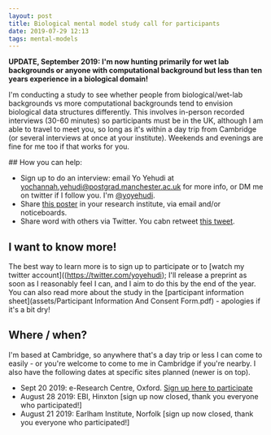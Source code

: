 ```yaml
---
layout: post
title: Biological mental model study call for participants
date: 2019-07-29 12:13
tags: mental-models
---
```


**UPDATE, September 2019: I'm now hunting primarily for wet lab backgrounds or anyone with computational background but less than ten years experience in a biological domain!**

I'm conducting a study to see whether people from biological/wet-lab backgrounds vs more computational backgrounds tend to envision biological data structures differently. This involves in-person recorded interviews (30-60 minutes) so participants must be in the UK, although I am able to travel to meet you, so long as it's within a day trip from Cambridge (or several interviews at once at your institute). Weekends and evenings are fine for me too if that works for you.

## How you can help:

- Sign up to do an interview: email Yo Yehudi at yochannah.yehudi@postgrad.manchester.ac.uk for more info, or DM me on twitter if I follow you. I'm [@yoyehudi](https://twitter.com/yoyehudi).
- Share [this poster](assets/AdvertisingPosterv2_sept_2019) in your research institute, via email and/or noticeboards.
- Share word with others via Twitter. You cabn retweet [this tweet](https://twitter.com/i/timeline).

## I want to know more!

The best way to learn more is to sign up to participate or to [watch my twitter account]((https://twitter.com/yoyehudi); I'll release a preprint as soon as I reasonably feel I can, and I aim to do this by the end of the year. You can also read more about the study in the [participant information sheet](assets/Participant Information And Consent Form.pdf) - apologies if it's a bit dry!

## Where / when?

I'm based at Cambridge, so anywhere that's a day trip or less I can come to easily - or you're welcome to come to me in Cambridge if you're nearby. I also have the following dates at specific sites planned (newer is on top).

- Sept 20 2019: e-Research Centre, Oxford. [Sign up here to participate](https://calendly.com/yo-yehudi-manchester/mental-model-study-oxford?month=2019-09&date=2019-09-20)
- August 28 2019: EBI, Hinxton [sign up now closed, thank you everyone who participated!]
- August 21 2019: Earlham Institute, Norfolk [sign up now closed, thank you everyone who participated!]
